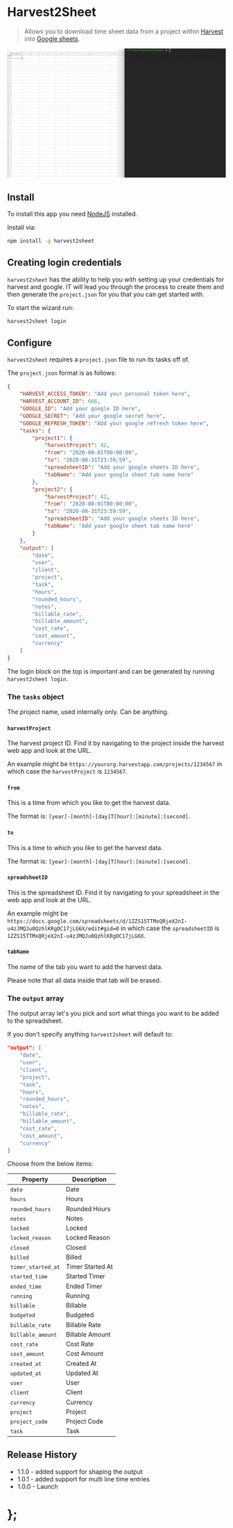 # Harvest2Sheet

> Allows you to download time sheet data from a project within [Harvest](https://www.getharvest.com/) into [Google sheets](https://docs.google.com/spreadsheets).

<p align="center"><img src="https://raw.githubusercontent.com/dominikwilkowski/harvest2sheet/released/assets/harvest2sheet.gif" alt="Running harvest2sheet can batch several tasks together"></p>

## Install

To install this app you need [NodeJS](https://nodejs.org/en/) installed.

Install via:

```sh
npm install -g harvest2sheet
```

## Creating login credentials

`harvest2sheet` has the ability to help you with setting up your credentials for harvest and google. IT will lead you through the process to create them and then generate the `project.json` for you that you can get started with.

To start the wizard run:

```sh
harvest2sheet login
```

## Configure

`harvest2sheet` requires a `project.json` file to run its tasks off of.

The `project.json` format is as follows:

```json
{
	"HARVEST_ACCESS_TOKEN": "Add your personal token here",
	"HARVEST_ACCOUNT_ID": 666,
	"GOOGLE_ID": "Add your google ID here",
	"GOOGLE_SECRET": "Add your google secret here",
	"GOOGLE_REFRESH_TOKEN": "Add your google refresh token here",
	"tasks": {
		"project1": {
			"harvestProject": 42,
			"from": "2020-08-01T00:00:00",
			"to": "2020-08-31T23:59:59",
			"spreadsheetID": "Add your google sheets ID here",
			"tabName": "Add your google sheet tab name here"
		},
		"project2": {
			"harvestProject": 42,
			"from": "2020-08-01T00:00:00",
			"to": "2020-08-31T23:59:59",
			"spreadsheetID": "Add your google sheets ID here",
			"tabName": "Add your google sheet tab name here"
		}
	},
	"output": [
		"date",
		"user",
		"client",
		"project",
		"task",
		"hours",
		"rounded_hours",
		"notes",
		"billable_rate",
		"billable_amount",
		"cost_rate",
		"cost_amount",
		"currency"
	]
}
```

The login block on the top is important and can be generated by running `harvest2sheet login`.

### The `tasks` object

The project name, used internally only. Can be anything.

#### `harvestProject`

The harvest project ID. Find it by navigating to the project inside the harvest web app and look at the URL.

An example might be `https://yourorg.harvestapp.com/projects/1234567` in which case the `harvestProject` is `1234567`.

#### `from`

This is a time from which you like to get the harvest data.

The format is: `[year]-[month]-[day]T[hour]:[minute]:[second]`.

#### `to`

This is a time to which you like to get the harvest data.

The format is: `[year]-[month]-[day]T[hour]:[minute]:[second]`.

#### `spreadsheetID`

This is the spreadsheet ID. Find it by navigating to your spreadsheet in the web app and look at the URL.

An example might be `https://docs.google.com/spreadsheets/d/1ZZS15TTMxQRjeX2nI-u4zJMQJu0QzhlKRgOC17jLG6X/edit#gid=0`
in which case the `spreadsheetID` is `1ZZS15TTMxQRjeX2nI-u4zJMQJu0QzhlKRgOC17jLG6X`.

#### `tabName`

The name of the tab you want to add the harvest data.

Please note that all data inside that tab will be erased.

### The `output` array

The output array let's you pick and sort what things you want to be added to the spreadsheet.

If you don't specify anything `harvest2sheet` will default to:

```json
"output": [
	"date",
	"user",
	"client",
	"project",
	"task",
	"hours",
	"rounded_hours",
	"notes",
	"billable_rate",
	"billable_amount",
	"cost_rate",
	"cost_amount",
	"currency"
]
```

Choose from the below items:

| Property           | Description      |
| ------------------ | ---------------- |
| `date`             | Date             |
| `hours`            | Hours            |
| `rounded_hours`    | Rounded Hours    |
| `notes`            | Notes            |
| `locked`           | Locked           |
| `locked_reason`    | Locked Reason    |
| `closed`           | Closed           |
| `billed`           | Billed           |
| `timer_started_at` | Timer Started At |
| `started_time`     | Started Timer    |
| `ended_time`       | Ended Timer      |
| `running`          | Running          |
| `billable`         | Billable         |
| `budgeted`         | Budgeted         |
| `billable_rate`    | Billable Rate    |
| `billable_amount`  | Billable Amount  |
| `cost_rate`        | Cost Rate        |
| `cost_amount`      | Cost Amount      |
| `created_at`       | Created At       |
| `updated_at`       | Updated At       |
| `user`             | User             |
| `client`           | Client           |
| `currency`         | Currency         |
| `project`          | Project          |
| `project_code`     | Project Code     |
| `task`             | Task             |

## Release History

- 1.1.0 - added support for shaping the output
- 1.0.1 - added support for multi line time entries
- 1.0.0 - Launch

# };
